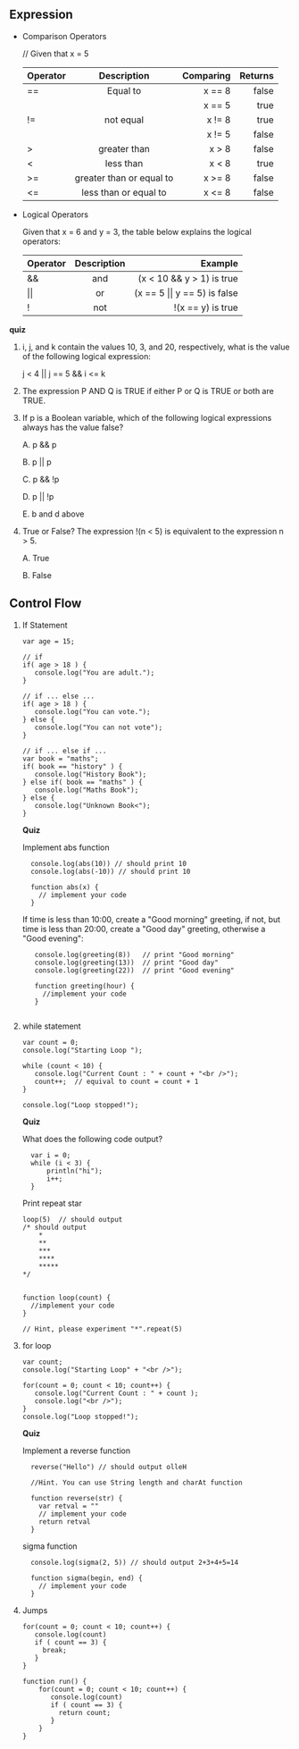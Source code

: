 ## Expression

  - Comparison Operators

    // Given that x = 5
    
    | Operator      | Description | Comparing     |  Returns |
    | :---        |    :----:   |          ---: |  ---: |
    | ==      | Equal to       | x == 8   |  false |
    |         |         | x == 5     |  true  |
    |  !=     |  not equal | x != 8 | true |
    |        |    | x != 5 | false |
    |   >     |   greater than  | x > 8 | false |
    |   <     |   less than  | x < 8 | true |
    |   >=     |  greater than or equal to  | x >= 8 | false |
    |   <=     |  less than or equal to  | x <= 8 | false |

  - Logical Operators
  
    Given that x = 6 and y = 3, the table below explains the logical operators:
 
    | Operator      | Description | Example     |  
    | :---        |    :----:   |          ---: |  
    |  &&      | and       | (x < 10 && y > 1) is true   |  
    |  \|\|      | or       | (x == 5 \|\| y == 5) is false  |  
    |  !      | not       | !(x == y) is true   |  
    
   **quiz**
   
   1.  i, j, and k contain the values 10, 3, and 20, respectively, what is the value of the following logical expression: 
         
         j < 4 || j == 5 && i <= k    
         
   1. The expression P AND Q is TRUE if either P or Q is TRUE or both are TRUE.
   
   3. If p is a Boolean variable, which of the following logical expressions always has the value false?
        
        A. p && p
        
        B. p || p
        
        C. p && !p
        
        D. p || !p
        
        E. b and d above

   3. True or False? The expression !(n < 5) is equivalent to the expression n > 5.
   
        A.	True

        B.	False

## Control Flow

1. If Statement

    ````
    var age = 15;
    
    // if
    if( age > 18 ) {
       console.log("You are adult.");
    }
    
    // if ... else ...
    if( age > 18 ) {
       console.log("You can vote.");
    } else {
       console.log("You can not vote");
    }
    
    // if ... else if ...
    var book = "maths";
    if( book == "history" ) {
       console.log("History Book");
    } else if( book == "maths" ) {
       console.log("Maths Book");
    } else {
       console.log("Unknown Book<");
    } 
    ````

    **Quiz**
    
    Implement abs function 
    ````
      console.log(abs(10)) // should print 10
      console.log(abs(-10)) // should print 10
      
      function abs(x) {
        // implement your code
      }
    ````
    
    If time is less than 10:00, create a "Good morning" greeting, if not, but time is less than 20:00, create a "Good day" greeting, otherwise a "Good evening":
    ````
       console.log(greeting(8))   // print "Good morning" 
       console.log(greeting(13))  // print "Good day"
       console.log(greeting(22))  // print "Good evening"
       
       function greeting(hour) {
         //implement your code
       }
      
    ````            
    
1. while statement
    ````
    var count = 0;
    console.log("Starting Loop ");

    while (count < 10) {
       console.log("Current Count : " + count + "<br />");
       count++;  // equival to count = count + 1
    }

    console.log("Loop stopped!");
    ````
    **Quiz**
    
    What does the following code output? 
    ````
      var i = 0;
      while (i < 3) {
          println("hi");
          i++;
      }
    ````
    
    Print repeat star
    ````
    loop(5)  // should output 
    /* should output 
        *
        **
        ***
        ****
        *****
    */
    
    
    function loop(count) {
      //implement your code
    }
    
    // Hint, please experiment "*".repeat(5)
    ````
   
1. for loop
    ````
    var count;
    console.log("Starting Loop" + "<br />");

    for(count = 0; count < 10; count++) {
       console.log("Current Count : " + count );
       console.log("<br />");
    }         
    console.log("Loop stopped!");
    ````
    
    **Quiz**
    
    Implement a reverse function
    ````
      reverse("Hello") // should output olleH
      
      //Hint. You can use String length and charAt function
      
      function reverse(str) {
        var retval = ""
        // implement your code
        return retval
      }
    ````    
    
    sigma function
    ````
      console.log(sigma(2, 5)) // should output 2+3+4+5=14
      
      function sigma(begin, end) {
        // implement your code
      }
    ````     
   
1. Jumps 

    ````
    for(count = 0; count < 10; count++) {
       console.log(count)
       if ( count == 3) {
         break;
       }
    }         
    ````
    
    ````
    function run() {
        for(count = 0; count < 10; count++) {
           console.log(count)
           if ( count == 3) {
             return count;
           }
        }     
    }    
    ````
